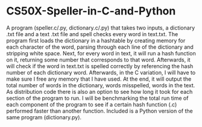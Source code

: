 # CS50X-Speller-in-C-and-Python
A program (speller.c/.py, dictionary.c/.py) that takes two inputs, a dictionary .txt file and a text .txt file and spell checks every word in text.txt. The program first loads the dictionary in a hashtable by creating memory for each character of the word, parsing through each line of the dictionary and stripping white space. Next, for every word in text, it will run a hash function on it, returning some number that corresponds to that word. Afterwards, it will check if the word in text.txt is spelled correctly by referencing the hash number of each dictionary word. Afterwards, in the C variation, I will have to make sure I free any memory that I have used. At the end, it will output the total number of words in the dictionary, words misspelled, words in the text. As distribution code there is also an option to see how long it took for each section of the program to run. I will be benchmarking the total run time of each component of the program to see if a certain hash function (.c) performed faster than another function. Included is a Python version of the same program (dictionary.py).
